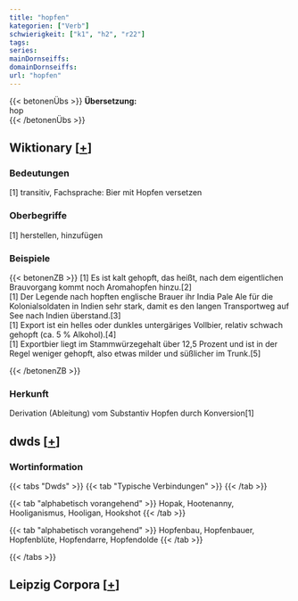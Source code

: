 ```yaml
---
title: "hopfen"
kategorien: ["Verb"]
schwierigkeit: ["k1", "h2", "r22"]
tags:
series:
mainDornseiffs:
domainDornseiffs:
url: "hopfen"
---
```


{{< betonenÜbs >}}
**Übersetzung:**  
hop  
{{< /betonenÜbs >}}

## Wiktionary [[+](https://de.wiktionary.org/wiki/hopfen)]

### Bedeutungen
[1] transitiv, Fachsprache: Bier mit Hopfen versetzen  

### Oberbegriffe
[1] herstellen, hinzufügen  

### Beispiele
{{< betonenZB >}}
[1] Es ist kalt gehopft, das heißt, nach dem eigentlichen Brauvorgang kommt noch Aromahopfen hinzu.[2]  
[1] Der Legende nach hopften englische Brauer ihr India Pale Ale für die Kolonialsoldaten in Indien sehr stark, damit es den langen Transportweg auf See nach Indien überstand.[3]  
[1] Export ist ein helles oder dunkles untergäriges Vollbier, relativ schwach gehopft (ca. 5 % Alkohol).[4]  
[1] Exportbier liegt im Stammwürzegehalt über 12,5 Prozent und ist in der Regel weniger gehopft, also etwas milder und süßlicher im Trunk.[5]  

{{< /betonenZB >}}
### Herkunft
Derivation (Ableitung) vom Substantiv Hopfen durch Konversion[1]  



## dwds [[+](https://www.dwds.de/wb/hopfen)]

### Wortinformation
{{< tabs "Dwds" >}}
{{< tab "Typische Verbindungen" >}}
{{< /tab >}}

{{< tab "alphabetisch vorangehend" >}}
Hopak, Hootenanny, Hooliganismus, Hooligan, Hookshot
{{< /tab >}}

{{< tab "alphabetisch vorangehend" >}}
Hopfenbau, Hopfenbauer, Hopfenblüte, Hopfendarre, Hopfendolde
{{< /tab >}}

{{< /tabs >}}

## Leipzig Corpora [[+](https://corpora.uni-leipzig.de/en/res?word=hopfen&corpusId=deu_newscrawl-public_2018)]

